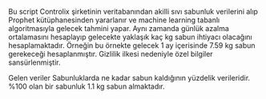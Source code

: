 Bu script Controlix şirketinin veritabanından akilli sıvı sabunluk verilerini alıp Prophet kütüphanesinden yararlanır ve machine learning tabanlı algoritmasıyla gelecek tahmini yapar. Aynı zamanda günlük azalma ortalamasını hesaplayıp gelecekte yaklaşık kaç kg sabun ihtiyacı olacağını hesaplamaktadır. Örneğin bu örnekte gelecek 1 ay içerisinde 7.59 kg sabun gerekeceği hesaplanmıştır. Gizlilik ilkesi nedeniyle özel bilgiler sansürlenmiştir.

Gelen veriler Sabunluklarda ne kadar sabun kaldığının yüzdelik verileridir. %100 olan bir sabunluk 1.1 kg sabun almaktadır.
